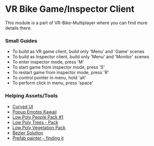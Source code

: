 # VR Bike Game/Inspector Client
This module is a part of VR-Bike-Multiplayer where you can find more details there.

### Small Guides
- To build as VR game client, build only 'Menu' and 'Game' scenes
- To build as Inspector client, build only 'Menu' and 'Monitor' scenes
- To enter inspector mode, press 'M'
- To start game from inspector mode, press 'S'
- To restart game from inspector mode, press 'R'
- To control pointer in menu, hold 'alt'
- To perform click in menu, press 'space'

### Helping Assets/Tools
- [Curved UI](https://assetstore.unity.com/packages/tools/gui/curved-ui-vr-ready-solution-to-bend-warp-your-canvas-53258)
- [Popup Emotes Kawaii](https://assetstore.unity.com/packages/2d/gui/icons/popup-emotes-kawaii-78076)
- [Low Poly People Pack #1](https://assetstore.unity.com/packages/3d/characters/humanoids/low-poly-people-pack-1-cubits-1-75592)
- [Low Poly Trees - Pack](https://assetstore.unity.com/packages/3d/vegetation/trees/low-poly-trees-pack-73954)
- [Low Poly Vegetation Pack](https://assetstore.unity.com/packages/3d/vegetation/low-poly-vegetation-pack-80146)
- [Bezier Solution](https://assetstore.unity.com/packages/tools/level-design/bezier-solution-113074)
- [Prefab painter - finding it]()
